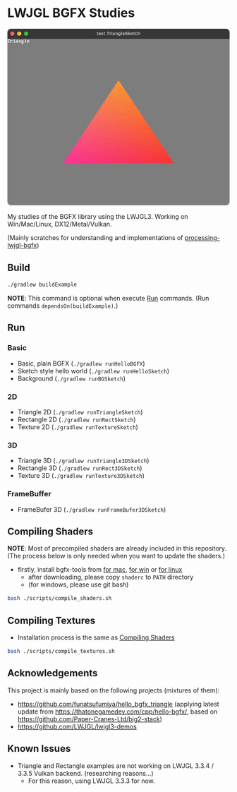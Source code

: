 # LWJGL BGFX Studies

![screenshot_triangle.png](./docs/screenshot_triangle.png)

My studies of the BGFX library using the LWJGL3. Working on Win/Mac/Linux, DX12/Metal/Vulkan.

(Mainly scratches for understanding and implementations of [processing-lwjgl-bgfx](https://github.com/funatsufumiya/processing-lwjgl-bgfx))

## Build

```bash
./gradlew buildExample
```

**NOTE**: This command is optional when execute [Run](#run) commands. (Run commands `dependsOn(buildExample)`.)

## Run

### Basic

- Basic, plain BGFX (`./gradlew runHelloBGFX`)
- Sketch style hello world (`./gradlew runHelloSketch`)
- Background (`./gradlew runBGSketch`)

### 2D

- Triangle 2D (`./gradlew runTriangleSketch`)
- Rectangle 2D (`./gradlew runRectSketch`)
- Texture 2D (`./gradlew runTextureSketch`)

### 3D

- Triangle 3D (`./gradlew runTriangle3DSketch`)
- Rectangle 3D (`./gradlew runRect3DSketch`)
- Texture 3D (`./gradlew runTexture3DSketch`)

### FrameBuffer

- FrameBufer 3D (`./gradlew runFrameBufer3DSketch`)

## Compiling Shaders

**NOTE**: Most of precompiled shaders are already included in this repository. (The process below is only needed when you want to update the shaders.)

- firstly, install bgfx-tools from [for mac](https://www.lwjgl.org/browse/release/3.3.5/macosx/arm64/bgfx-tools), [for win](https://www.lwjgl.org/browse/release/3.3.5/windows/x64/bgfx-tools) or [for linux](https://www.lwjgl.org/browse/release/3.3.5/linux/x64/bgfx-tools)
    - after downloading, please copy `shaderc` to `PATH` directory
    - (for windows, please use git bash)

```bash
bash ./scripts/compile_shaders.sh
```

## Compiling Textures

- Installation process is the same as [Compiling Shaders](#compiling-shaders)

```bash
bash ./scripts/compile_textures.sh
```

## Acknowledgements

This project is mainly based on the following projects (mixtures of them):

- https://github.com/funatsufumiya/hello_bgfx_triangle (applying latest update from https://thatonegamedev.com/cpp/hello-bgfx/, based on https://github.com/Paper-Cranes-Ltd/big2-stack)
- https://github.com/LWJGL/lwjgl3-demos

## Known Issues

- Triangle and Rectangle examples are not working on LWJGL 3.3.4 / 3.3.5 Vulkan backend. (researching reasons...)
    - For this reason, using LWJGL 3.3.3 for now.
